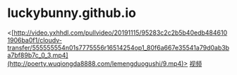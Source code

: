 # luckybunny.github.io

<[http://video.yxhhdl.com/pullvideo/20191115/95283c2c2b5b40edb4846101906ba0f1/cloudv-transfer/555555554n01s7775556r16514254op1_80f6a667e35541a79d0ab3ba7bf89b7c_0_3.mp4](http://poerty.wuqiongda8888.com/lemengduogushi/9.mp4)>
<a href="http://video.yxhhdl.com/pullvideo/20191115/95283c2c2b5b40edb4846101906ba0f1/cloudv-transfer/555555554n01s7775556r16514254op1_80f6a667e35541a79d0ab3ba7bf89b7c_0_3.mp4">视频</a>
